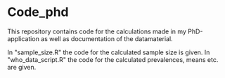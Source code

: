 # Code_phd
This repository contains code for the calculations made in my PhD-application as well as documentation of the datamaterial.

In "sample_size.R" the code for the calculated sample size is given. In "who_data_script.R" the code for the calculated prevalences, means etc. are given.
